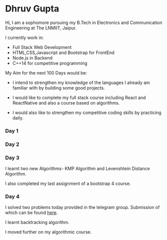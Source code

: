 # Dhruv Gupta

Hi, I am a sophomore pursuing my B.Tech in Electronics and Communication Engineering at The LNMIIT, Jaipur. 

I currently work in: 

* Full Stack Web Development
* HTML,CSS,Javascript and Bootstrap for FrontEnd
* Node.js in Backend
* C++14 for competitive programming

My Aim for the next 100 Days would be:

* I intend to strengthen my knowledge of the languages I already am familiar with by building some good projects.

* I would like to complete my full stack course including React and ReactNative and also a course based on algorithms.

* I would also like to strengthen my competitive coding skills by practicing daily.
### Day 1


### Day 2


### Day 3

I learnt two new Algorithms- KMP Algorithm and Levenshtein Distance Algorithm.

I also completed my last assignment of a bootstrap 4 course.

### Day 4

I solved two problems today provided in the telegram group. Submission of which can be found [here](https://leetcode.com/17uec044/).

I learnt backtracking algorithm.

I moved further on my algorithmic course.
